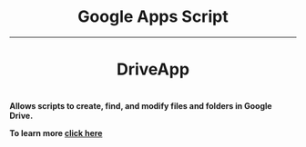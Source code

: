<h1 align="center">Google Apps Script</h1>
<hr>
<h1 align="center">DriveApp<h1>
  
<h4>Allows scripts to create, find, and modify files and folders in Google Drive.

To learn more <a href="https://developers.google.com/apps-script/reference/drive/drive-app">click here</a></h4>
